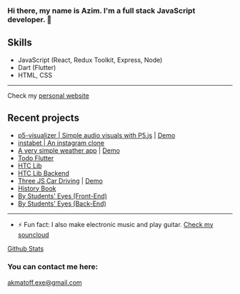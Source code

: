 ### Hi there, my name is Azim. I'm a full stack JavaScript developer. 👋

## Skills

- JavaScript (React, Redux Toolkit, Express, Node)
- Dart (Flutter)
- HTML, CSS
---

Check my [personal website](https://akmatoff.github.io) 

## Recent projects
- [p5-visualizer | Simple audio visuals with P5.js](https://github.com/akmatoff/p5-visualizer) | [Demo](https://akmatoff.github.io/p5-visualizer)
- [instabet | An instagram clone](https://github.com/akmatoff/instabet)
- [A very simple weather app](https://github.com/akmatoff/weather-app) | [Demo](https://akmatoff.github.io/weather-app)
- [Todo Flutter](https://github.com/akmatoff/todo_flutter)
- [HTC Lib](https://github.com/boorsoft/htc-lib)
- [HTC Lib Backend](https://github.com/boorsoft/htc-online-library-express)
- [Three JS Car Driving](https://github.com/akmatoff/threejs-car-driving) | [Demo](https://akmatoff.github.io/threejs-car-driving/)
- [History Book](https://github.com/boorsoft/history-book)
- [By Students' Eyes (Front-End)](https://github.com/boorsoft/bseyes-flutter)
- [By Students' Eyes (Back-End)](https://github.com/boorsoft/bseyes-restapi)

----
- ⚡ Fun fact: I also make electronic music and play guitar. [Check my souncloud](http://soundcloud.com/coorootmusic)

[Github Stats](https://github-readme-stats.vercel.app/api?username=akmatoff&show_icons=true)


### You can contact me here:
akmatoff.exe@gmail.com

<!--
**akmatoff/akmatoff** is a ✨ _special_ ✨ repository because its `README.md` (this file) appears on your GitHub profile.

Here are some ideas to get you started:

- 🔭 I’m currently working on ...
- 🌱 I’m currently learning ...
- 👯 I’m looking to collaborate on ...
- 🤔 I’m looking for help with ...
- 💬 Ask me about ...
- 📫 How to reach me: ...
- 😄 Pronouns: ...
- ⚡ Fun fact: ...
-->
